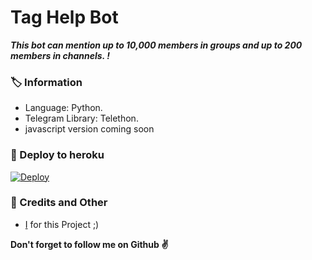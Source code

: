 # Tag Help Bot
_**This bot can mention up to 10,000 members in groups and up to 200 members in channels. !**_

### 🏷 Information
- Language: Python.
- Telegram Library: Telethon.
- javascript version coming soon

### 🚀 Deploy to heroku
[![Deploy](https://www.herokucdn.com/deploy/button.svg)](https://heroku.com/deploy?template=https://github.com/vaibhavchandra12/testmentionbot)

### 🎯 Credits and Other
- [I](https://github.com/bodrumlubebek) for this Project ;)

**Don't forget to follow me on Github ✌️**